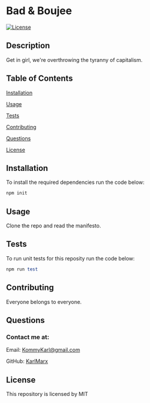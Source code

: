 # Bad & Boujee
[![License](https://img.shields.io/badge/License-MIT-blue.svg)](http://opensource.org/licenses/MIT)

## Description
Get in girl, we're overthrowing the tyranny of capitalism.

## Table of Contents
[Installation](#installation)

[Usage](#usage)

[Tests](#tests)

[Contributing](#contributing)

[Questions](#questions)

[License](#license)


## Installation
To install the required dependencies run the code below: 

```ruby 
npm init
``` 

## Usage
Clone the repo and read the manifesto.

## Tests
To run unit tests for this reposity run the code below: 

```ruby 
npm run test
``` 

## Contributing
Everyone belongs to everyone.

## Questions
### Contact me at: 
Email: KommyKarl@gmail.com 

GitHub: [KarlMarx](https://github.com/KarlMarx)

## License
This repository is licensed by MIT 

